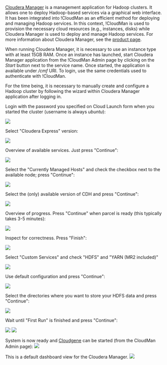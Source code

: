 [Cloudera Manager](http://www.cloudera.com/content/cloudera/en/products-and-services/cloudera-enterprise/cloudera-manager.html) is a management application for Hadoop clusters. It allows one to deploy Hadoop-based services via a graphical web interface. It has been integrated into !CloudMan as an efficient method for deploying and managing Hadoop services. In this context, !CloudMan is used to provision the necessary cloud resources (e.g., instances, disks) while Cloudera Manager is used to deploy and manage Hadoop services. For more information about Cloudera Manager, see the [product page](http://www.cloudera.com/content/cloudera/en/products-and-services/cloudera-enterprise/cloudera-manager.html).

When running Cloudera Manager, it is necessary to use an instance type with at least 15GB RAM. Once an instance has launched, start Cloudera Manager application from the !CloudMan Admin page by clicking on the *Start* button next to the service name. Once started, the application is available under */cmf* URI. To login, use the same credentials used to authenticate with !CloudMan.

For the time being, it is necessary to manually create and configure a Hadoop cluster by following the wizard within Cloudera Manager application after logging in.

Login with the password you specified on Cloud Launch form when you started the cluster (username is always *ubuntu*):

![](http://i.imgur.com/wHAafY7.png)

Select "Cloudera Express" version:

![](http://i.imgur.com/iDIAubH.png)

Overview of available services. Just press "Continue":

![](http://i.imgur.com/XUMBFk5.png)

Select the "Currently Managed Hosts" and check the checkbox next to the available node; press "Continue":

![](http://i.imgur.com/7ADgrlE.png)

Select the (only) available version of CDH and press "Continue":

![](http://i.imgur.com/MLME7SG.png)

Overview of progress. Press "Continue" when parcel is ready (this typically takes 3-5 minutes):

![](http://i.imgur.com/ejxwPD1.png)

Inspect for correctness. Press "Finish":

![](http://i.imgur.com/KQSsjqr.png)

Select "Custom Services" and check "HDFS" and "YARN (MR2 included)"

![](http://i.imgur.com/s45eYoj.png)

Use default configuration and press "Continue":

![](http://i.imgur.com/UzXZXWd.png)

Select the directories where you want to store your HDFS data and press "Continue":

![](http://i.imgur.com/lKtflmx.png)

Wait until "First Run" is finished and press "Continue":

![](http://i.imgur.com/ikOX0ah.png)
![](http://i.imgur.com/QsEiUs1.png)

System is now ready and  [Cloudgene](../Cloudgene) can be started (from the CloudMan Admin page):
![](http://i.imgur.com/SirnrWl.png)

This is a default dashboard view for the Cloudera Manager. 
![](http://i.imgur.com/llO7KvF.png)
